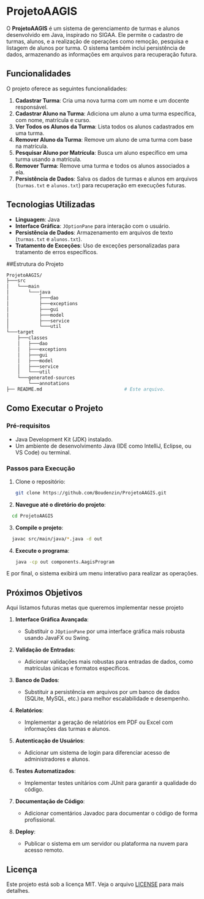 # ProjetoAAGIS

O **ProjetoAAGIS** é um sistema de gerenciamento de turmas e alunos desenvolvido em Java, inspirado no SIGAA. Ele permite o cadastro de turmas, alunos, e a realização de operações como remoção, pesquisa e listagem de alunos por turma. O sistema também inclui persistência de dados, armazenando as informações em arquivos para recuperação futura.

## Funcionalidades

O projeto oferece as seguintes funcionalidades:

1. **Cadastrar Turma**: Cria uma nova turma com um nome e um docente responsável.
2. **Cadastrar Aluno na Turma**: Adiciona um aluno a uma turma específica, com nome, matrícula e curso.
3. **Ver Todos os Alunos da Turma**: Lista todos os alunos cadastrados em uma turma.
4. **Remover Aluno da Turma**: Remove um aluno de uma turma com base na matrícula.
5. **Pesquisar Aluno por Matrícula**: Busca um aluno específico em uma turma usando a matrícula.
6. **Remover Turma**: Remove uma turma e todos os alunos associados a ela.
7. **Persistência de Dados**: Salva os dados de turmas e alunos em arquivos (`turmas.txt` e `alunos.txt`) para recuperação em execuções futuras.

## Tecnologias Utilizadas

- **Linguagem**: Java
- **Interface Gráfica**: `JOptionPane` para interação com o usuário.
- **Persistência de Dados**: Armazenamento em arquivos de texto (`turmas.txt` e `alunos.txt`).
- **Tratamento de Exceções**: Uso de exceções personalizadas para tratamento de erros específicos.

##Estrutura do Projeto

```bash
ProjetoAAGIS/
├───src
│   └───main
│       └───java
│           ├───dao
│           ├───exceptions
│           ├───gui
│           ├───model
│           ├───service
│           └───util
└───target
    ├───classes
    │   ├───dao
    │   ├───exceptions
    │   ├───gui
    │   ├───model
    │   ├───service
    │   └───util
    └───generated-sources
        └───annotations
├── README.md                              # Este arquivo.

```
## Como Executar o Projeto

### Pré-requisitos
- Java Development Kit (JDK) instalado.
- Um ambiente de desenvolvimento Java (IDE como IntelliJ, Eclipse, ou VS Code) ou terminal.

### Passos para Execução

1. Clone o repositório:
   ```bash
   git clone https://github.com/Boudenzin/ProjetoAAGIS.git
2. **Navegue até o diretório do projeto**:
  ```bash
    cd ProjetoAAGIS
  ```

3. **Compile o projeto**:
  ```bash
    javac src/main/java/*.java -d out
  ```

4. **Execute o programa**:
   ```bash
   java -cp out components.AagisProgram
   ```
   


E por final, o sistema exibirá um menu interativo para realizar as operações.

## Próximos Objetivos

Aqui listamos futuras metas que queremos implementar nesse projeto

1. **Interface Gráfica Avançada**:
   - Substituir o `JOptionPane` por uma interface gráfica mais robusta usando JavaFX ou Swing.

2. **Validação de Entradas**:
   - Adicionar validações mais robustas para entradas de dados, como matrículas únicas e formatos específicos.

3. **Banco de Dados**:
   - Substituir a persistência em arquivos por um banco de dados (SQLite, MySQL, etc.) para melhor escalabilidade e desempenho.

4. **Relatórios**:
   - Implementar a geração de relatórios em PDF ou Excel com informações das turmas e alunos.

5. **Autenticação de Usuários**:
   - Adicionar um sistema de login para diferenciar acesso de administradores e alunos.

6. **Testes Automatizados**:
   - Implementar testes unitários com JUnit para garantir a qualidade do código.

7. **Documentação de Código**:
   - Adicionar comentários Javadoc para documentar o código de forma profissional.

8. **Deploy**:
   - Publicar o sistema em um servidor ou plataforma na nuvem para acesso remoto.

## Licença

Este projeto está sob a licença MIT. Veja o arquivo [LICENSE](LICENSE) para mais detalhes.

